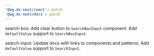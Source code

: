 ```yaml
---
'@ag.ds-next/react': patch
'@ag.ds-next/docs': patch
---
```


search-box: Add clear button to `SearchBoxInput` component. Add `defaultValue` support to `SearchBoxInput`.

search-input: Update docs with links to components and patterns. Add `defaultValue` support to `SearchInput`. 
